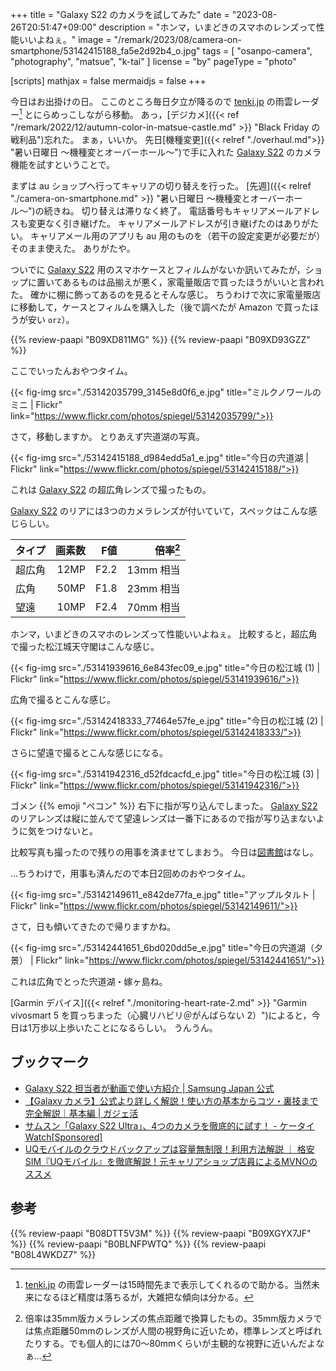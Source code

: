 +++
title = "Galaxy S22 のカメラを試してみた"
date =  "2023-08-26T20:51:47+09:00"
description = "ホンマ，いまどきのスマホのレンズって性能いいよねぇ。"
image = "/remark/2023/08/camera-on-smartphone/53142415188_fa5e2d92b4_o.jpg"
tags = [ "osanpo-camera", "photography", "matsue", "k-tai" ]
license = "by"
pageType = "photo"

[scripts]
  mathjax = false
  mermaidjs = false
+++

今日はお出掛けの日。
ここのところ毎日夕立が降るので [tenki.jp] の雨雲レーダー[^ar1] とにらめっこしながら移動。
あっ，[デジカメ]({{< ref "/remark/2022/12/autumn-color-in-matsue-castle.md" >}} "Black Friday の戦利品")忘れた。
まぁ，いいか。
先日[機種変更]({{< relref "./overhaul.md">}} "暑い日曜日 〜機種変とオーバーホール〜")で手に入れた [Galaxy S22] のカメラ機能を試すということで。

[^ar1]: [tenki.jp] の雨雲レーダーは15時間先まで表示してくれるので助かる。当然未来になるほど精度は落ちるが，大雑把な傾向は分かる。

まずは au ショップへ行ってキャリアの切り替えを行った。
[先週]({{< relref "./camera-on-smartphone.md" >}} "暑い日曜日 〜機種変とオーバーホール〜")の続きね。
切り替えは滞りなく終了。
電話番号もキャリアメールアドレスも変更なく引き継げた。
キャリアメールアドレスが引き継げたのはありがたい。
キャリアメール用のアプリも au 用のものを（若干の設定変更が必要だが）そのまま使えた。
ありがたや。

ついでに [Galaxy S22] 用のスマホケースとフィルムがないか訊いてみたが，ショップに置いてあるものは品揃えが悪く，家電量販店で買ったほうがいいと言われた。
確かに棚に飾ってあるのを見るとそんな感じ。
ちうわけで次に家電量販店に移動して，ケースとフィルムを購入した（後で調べたが Amazon で買ったほうが安い `orz`）。

{{% review-paapi "B09XD811MG" %}} <!-- スマホケース Galaxy S22 用 -->
{{% review-paapi "B09XD93GZZ" %}} <!-- ガラスフィルム Galaxy S22 用 -->

ここでいったんおやつタイム。

{{< fig-img src="./53142035799_3145e8d0f6_e.jpg" title="ミルクノワールのミニ | Flickr" link="https://www.flickr.com/photos/spiegel/53142035799/">}}

さて，移動しますか。
とりあえず宍道湖の写真。

{{< fig-img src="./53142415188_d984edd5a1_e.jpg" title="今日の宍道湖 | Flickr" link="https://www.flickr.com/photos/spiegel/53142415188/">}}

これは [Galaxy S22] の超広角レンズで撮ったもの。

[Galaxy S22] のリアには3つのカメラレンズが付いていて，スペックはこんな感じらしい。

| タイプ | 画素数 | F値 | 倍率[^z1] |
| --- | ---: | ---: | ---: |
| 超広角 | 12MP | F2.2 | 13mm 相当 |
| 広角 | 50MP | F1.8 | 23mm 相当 |
| 望遠 | 10MP | F2.4 | 70mm 相当 |

[^z1]: 倍率は35mm版カメラレンズの焦点距離で換算したもの。35mm版カメラでは焦点距離50mmのレンズが人間の視野角に近いため，標準レンズと呼ばれたりする。でも個人的には70〜80mmくらいが主観的な視野に近いんだよなぁ...

ホンマ，いまどきのスマホのレンズって性能いいよねぇ。
比較すると，超広角で撮った松江城天守閣はこんな感じ。

{{< fig-img src="./53141939616_6e843fec09_e.jpg" title="今日の松江城 (1) | Flickr" link="https://www.flickr.com/photos/spiegel/53141939616/">}}

広角で撮るとこんな感じ。

{{< fig-img src="./53142418333_77464e57fe_e.jpg" title="今日の松江城 (2) | Flickr" link="https://www.flickr.com/photos/spiegel/53142418333/">}}

さらに望遠で撮るとこんな感じになる。

{{< fig-img src="./53141942316_d52fdcacfd_e.jpg" title="今日の松江城 (3) | Flickr" link="https://www.flickr.com/photos/spiegel/53141942316/">}}

ゴメン {{% emoji "ペコン" %}}
右下に指が写り込んでしまった。
[Galaxy S22] のリアレンズは縦に並んでて望遠レンズは一番下にあるので指が写り込まないように気をつけないと。

比較写真も撮ったので残りの用事を済ませてしまおう。
今日は[図書館][島根県立図書館]はなし。

...ちうわけで，用事も済んだので本日2回めのおやつタイム。

{{< fig-img src="./53142149611_e842de77fa_e.jpg" title="アップルタルト | Flickr" link="https://www.flickr.com/photos/spiegel/53142149611/">}}

さて，日も傾いてきたので帰りますかね。

{{< fig-img src="./53142441651_6bd020dd5e_e.jpg" title="今日の宍道湖（夕景） | Flickr" link="https://www.flickr.com/photos/spiegel/53142441651/">}}

これは広角でとった宍道湖・嫁ヶ島ね。

[Garmin デバイス]({{< relref "./monitoring-heart-rate-2.md" >}} "Garmin vívosmart 5 を買っちまった（心臓リハビリ＠がんばらない 2）")によると，今日は1万歩以上歩いたことになるらしい。
うんうん。

## ブックマーク

- [Galaxy  S22 担当者が動画で使い方紹介 | Samsung Japan 公式](https://www.samsung.com/jp/explore/hint/galaxy-s22-review-movie/)
- [【Galaxy カメラ】公式より詳しく解説！使い方の基本からコツ・裏技まで完全解説｜基本編 | ガジェ活](https://kunnyoshi.style/galaxy-camera-howto/)
- [サムスン「Galaxy S22 Ultra」、4つのカメラを徹底的に試す！ - ケータイ Watch[Sponsored]](https://k-tai.watch.impress.co.jp/docs/topic/galaxy/1417400.html)
- [UQモバイルのクラウドバックアップは容量無制限！利用方法解説 ｜ 格安SIM『UQモバイル』を徹底解説！元キャリアショップ店員によるMVNOのススメ](https://comunidadinmigrante.com/cloud-backup/)

[tenki.jp]: https://tenki.jp/ "日本気象協会 tenki.jp【公式】 / 天気・地震・台風"
[Galaxy S22]: https://www.samsung.com/jp/smartphones/galaxy-s22/ "Galaxy S22 (ギャラクシーS22) | Samsung Japan 公式"
[島根県立図書館]: https://www.library.pref.shimane.lg.jp/

## 参考

{{% review-paapi "B08DTT5V3M" %}} <!-- ANKER モバイルバッテリ 無線充電 -->
{{% review-paapi "B09XGYX7JF" %}} <!-- GARMIN vívosmart 5 -->
{{% review-paapi "B0BLNFPWTQ" %}} <!-- trimm ROLLIN サイクルコンピュータ -->
{{% review-paapi "B08L4WKDZ7" %}} <!-- PowerShot ZOOM -->
